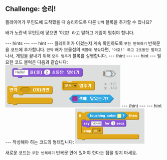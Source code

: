 ## Challenge: 승리!

플레이어가 무인도에 도착했을 때 승리하도록 다른 `만약` 블록을 추가할 수 있나요?

배가 노란색 무인도에 닿으면 '야호!' 라고 말하고 게임이 멈춰야 합니다.

\--- hints \--- \--- hint \--- 플레이어가 이겼는지 계속 확인하도록 `무한 반복하기` 반복문을 코드에 추가합니다. `만약` 배가 보물섬의 `색깔에 닿았`다면, `'야호!' 하고 2초동안 말하고`나서, 게임을 끝내기 위해 `모두 멈추기` 블록를 실행합니다. \--- /hint \--- \--- hint \--- 필요한 코드 블럭은 다음과 같습니다: ![screenshot](images/boat-win-blocks.png) \--- /hint \--- \--- hint \--- 작성해야 하는 코드의 형태입니다: ![screenshot](images/boat-win-code.png)

새로운 코드는 `무한 반복하기` 반복문 안에 있어야 한다는 점을 잊지 마세요.